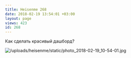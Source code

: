 ```yaml
---
title: Heisenme 268
date: 2018-02-19 13:54:01 +03:00
layout: page
views: 423
id: 268
---
```


Как сделать красивый дашборд?



![/uploads/heisenme/static/photo_2018-02-19_10-54-01.jpg](/uploads/heisenme/static/photo_2018-02-19_10-54-01.jpg)
